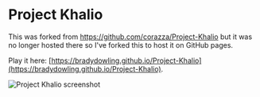 Project Khalio
==============

This was forked from https://github.com/corazza/Project-Khalio but it was no longer hosted there so I've forked this to host it on GitHub pages.

Play it here: [https://bradydowling.github.io/Project-Khalio](https://bradydowling.github.io/Project-Khalio).

![Project Khalio screenshot](http://jancorazza.com/wordpress/wp-content/uploads/2013/12/screenshot.png)
